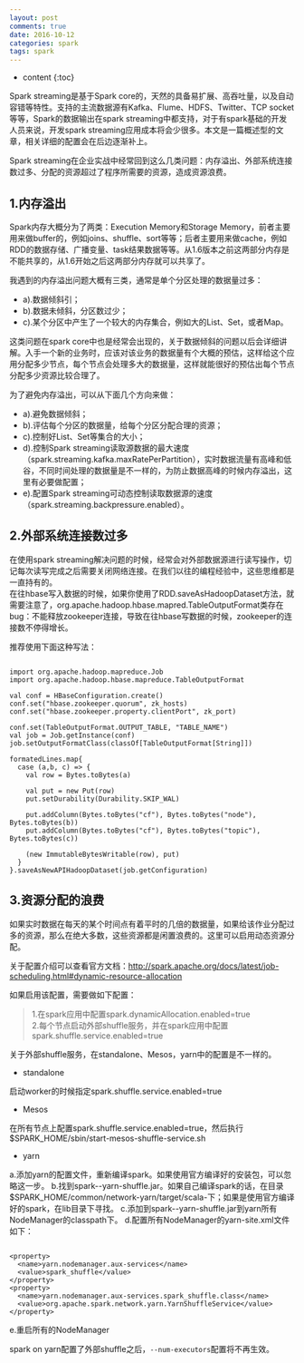 ```yaml
---
layout: post
comments: true
date: 2016-10-12
categories: spark
tags: spark
---
```


* content
{:toc}

Spark streaming是基于Spark core的，天然的具备易扩展、高吞吐量，以及自动容错等特性。支持的主流数据源有Kafka、Flume、HDFS、Twitter、TCP socket等等，Spark的数据输出在spark streaming中都支持，对于有spark基础的开发人员来说，开发spark streaming应用成本将会少很多。本文是一篇概述型的文章，相关详细的配置会在后边逐渐补上。

Spark streaming在企业实战中经常回到这么几类问题：内存溢出、外部系统连接数过多、分配的资源超过了程序所需要的资源，造成资源浪费。



## 1.内存溢出

Spark内存大概分为了两类：Execution Memory和Storage Memory，前者主要用来做buffer的，例如joins、shuffle、sort等等；后者主要用来做cache，例如RDD的数据存储、广播变量、task结果数据等等。从1.6版本之前这两部分内存是不能共享的，从1.6开始之后这两部分内存就可以共享了。

我遇到的内存溢出问题大概有三类，通常是单个分区处理的数据量过多：   
- a).数据倾斜引；
- b).数据未倾斜，分区数过少；
- c).某个分区中产生了一个较大的内存集合，例如大的List、Set，或者Map。

这类问题在spark core中也是经常会出现的，关于数据倾斜的问题以后会详细讲解。入手一个新的业务时，应该对该业务的数据量有个大概的预估，这样给这个应用分配多少节点，每个节点会处理多大的数据量，这样就能很好的预估出每个节点分配多少资源比较合理了。

为了避免内存溢出，可以从下面几个方向来做：
- a).避免数据倾斜；
- b).评估每个分区的数据量，给每个分区分配合理的资源；
- c).控制好List、Set等集合的大小；
- d).控制Spark streaming读取源数据的最大速度（spark.streaming.kafka.maxRatePerPartition），实时数据流量有高峰和低谷，不同时间处理的数据量是不一样的，为防止数据高峰的时候内存溢出，这里有必要做配置；
- e).配置Spark streaming可动态控制读取数据源的速度（spark.streaming.backpressure.enabled）。


## 2.外部系统连接数过多

在使用spark streaming解决问题的时候，经常会对外部数据源进行读写操作，切记每次读写完成之后需要关闭网络连接。在我们以往的编程经验中，这些思维都是一直持有的。   
在往hbase写入数据的时候，如果你使用了RDD.saveAsHadoopDataset方法，就需要注意了，org.apache.hadoop.hbase.mapred.TableOutputFormat类存在bug：不能释放zookeeper连接，导致在往hbase写数据的时候，zookeeper的连接数不停得增长。

推荐使用下面这种写法：

```

import org.apache.hadoop.mapreduce.Job
import org.apache.hadoop.hbase.mapreduce.TableOutputFormat

val conf = HBaseConfiguration.create()
conf.set("hbase.zookeeper.quorum", zk_hosts)
conf.set("hbase.zookeeper.property.clientPort", zk_port)

conf.set(TableOutputFormat.OUTPUT_TABLE, "TABLE_NAME")
val job = Job.getInstance(conf)
job.setOutputFormatClass(classOf[TableOutputFormat[String]])

formatedLines.map{
  case (a,b, c) => {
    val row = Bytes.toBytes(a)

    val put = new Put(row)
    put.setDurability(Durability.SKIP_WAL)

    put.addColumn(Bytes.toBytes("cf"), Bytes.toBytes("node"), Bytes.toBytes(b))
    put.addColumn(Bytes.toBytes("cf"), Bytes.toBytes("topic"), Bytes.toBytes(c))

    (new ImmutableBytesWritable(row), put)
  }
}.saveAsNewAPIHadoopDataset(job.getConfiguration)

```

## 3.资源分配的浪费

如果实时数据在每天的某个时间点有着平时的几倍的数据量，如果给该作业分配过多的资源，那么在绝大多数，这些资源都是闲置浪费的。这里可以启用动态资源分配。

关于配置介绍可以查看官方文档：http://spark.apache.org/docs/latest/job-scheduling.html#dynamic-resource-allocation

如果启用该配置，需要做如下配置：

>1.在spark应用中配置spark.dynamicAllocation.enabled=true   
2.每个节点启动外部shuffle服务，并在spark应用中配置spark.shuffle.service.enabled=true

关于外部shuffle服务，在standalone、Mesos，yarn中的配置是不一样的。

- standalone

启动worker的时候指定spark.shuffle.service.enabled=true

- Mesos

在所有节点上配置spark.shuffle.service.enabled=true，然后执行$SPARK_HOME/sbin/start-mesos-shuffle-service.sh

- yarn

a.添加yarn的配置文件，重新编译spark。如果使用官方编译好的安装包，可以忽略这一步。
b.找到spark-<version>-yarn-shuffle.jar。如果自己编译spark的话，在目录$SPARK_HOME/common/network-yarn/target/scala-<version>下；如果是使用官方编译好的spark，在lib目录下寻找。
c.添加到spark-<version>-yarn-shuffle.jar到yarn所有NodeManager的classpath下。
d.配置所有NodeManager的yarn-site.xml文件如下：

```

<property>
  <name>yarn.nodemanager.aux-services</name>
  <value>spark_shuffle</value>
</property>
<property>
  <name>yarn.nodemanager.aux-services.spark_shuffle.class</name>
  <value>org.apache.spark.network.yarn.YarnShuffleService</value>
</property>

```

e.重启所有的NodeManager

spark on yarn配置了外部shuffle之后，<code>--num-executors</code>配置将不再生效。








